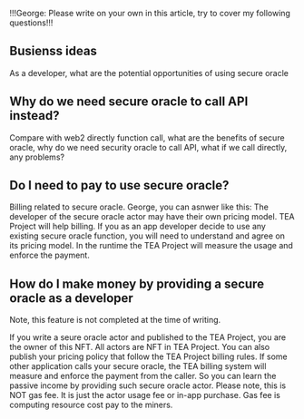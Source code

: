 !!!George: Please write on your own in this article, try to cover my following questions!!!

## Busienss ideas

As a developer, what are the potential opportunities of using secure oracle

## Why do we need secure oracle to call API instead?

Compare with web2 directly function call, what are the benefits of secure oracle, why do we need security oracle to call API, what if we call directly, any problems?

## Do I need to pay to use secure oracle?

Billing related to secure oracle. George, you can asnwer like this: The developer of the secure oracle actor may have their own pricing model. TEA Project will help billing. If you as an app developer decide to use any existing secure oracle function, you will need to understand and agree on its pricing model. In the runtime the TEA Project will measure the usage and enforce the payment.

## How do I make money by providing a secure oracle as a developer

Note, this feature is not completed at the time of writing. 

If you write a seure oracle actor and published to the TEA Project, you are the owner of this NFT. All actors are NFT in TEA Project. You can also publish your pricing policy that follow the TEA Project billing rules. If some other application calls your secure oracle, the TEA billing system will measure and enforce the payment from the caller. So you can learn the passive income by providing such secure oracle actor. Please note, this is NOT gas fee. It is just the actor usage fee or in-app purchase. Gas fee is computing resource cost pay to the miners.
